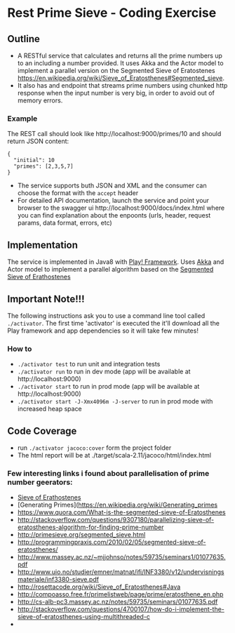 # Rest Prime Sieve - Coding Exercise

## Outline
- A RESTful service that calculates and returns all the prime numbers up to an including a number provided.
It uses Akka and the Actor model to implement a parallel version on the Segmented Sieve of Eratostenes https://en.wikipedia.org/wiki/Sieve_of_Eratosthenes#Segmented_sieve.
- It also has and endpoint that streams prime numbers using chunked http response when the input number is very big, in order to avoid out of memory errors.

### Example
The REST call should look like http://localhost:9000/primes/10 and should return JSON content:
```
{
  "initial": 10
  "primes": [2,3,5,7]
}
```

- The service supports buth JSON and XML and the consumer can choose the format with the `accept` header
- For detailed API documentation, launch the service and point your browser to the swagger ui http://localhost:9000/docs/index.html
  where you can find explanation about the enpoonts (urls, header, request params, data format, errors, etc)

## Implementation
The service is implemented in Java8 with [Play! Framework](http://www.playframework.com).
Uses [Akka](http://www.akka.io) and Actor model to implement a parallel algorithm based on the [Segmented Sieve of Erathostenes](https://en.wikipedia.org/wiki/Sieve_of_Eratosthenes#Segmented_sieve)

## Important Note!!!
The following instructions ask you to use a command line tool called `./activator`.
The first time 'activator' is executed the it'll download all the Play framework and app dependencies so it will take few minutes!

### How to
- `./activator test` to run unit and integration tests
- `./activator run` to run in dev mode (app will be available at http://localhost:9000)
- `./activator start` to run in prod mode (app will be available at http://localhost:9000)
- `./activator start -J-Xmx4096m -J-server` to run in prod mode with increased heap space

## Code Coverage
- run `./activator jacoco:cover` form the project folder
- The html report will be at ./target/scala-2.11/jacoco/html/index.html

### Few interesting links i found about parallelisation of prime number geerators:
- [Sieve of Erathostenes](https://en.wikipedia.org/wiki/Sieve_of_Eratosthenes)
- [Generating Primes](https://en.wikipedia.org/wiki/Generating_primes
- https://www.quora.com/What-is-the-segmented-sieve-of-Eratosthenes
- http://stackoverflow.com/questions/9307180/parallelizing-sieve-of-eratosthenes-algorithm-for-finding-prime-number
- http://primesieve.org/segmented_sieve.html
- http://programmingpraxis.com/2010/02/05/segmented-sieve-of-eratosthenes/
- http://www.massey.ac.nz/~mjjohnso/notes/59735/seminars1/01077635.pdf
- http://www.uio.no/studier/emner/matnat/ifi/INF3380/v12/undervisningsmateriale/inf3380-sieve.pdf
- http://rosettacode.org/wiki/Sieve_of_Eratosthenes#Java
- http://compoasso.free.fr/primelistweb/page/prime/eratosthene_en.php
- http://cs-alb-pc3.massey.ac.nz/notes/59735/seminars/01077635.pdf
- http://stackoverflow.com/questions/4700107/how-do-i-implement-the-sieve-of-eratosthenes-using-multithreaded-c
- 
